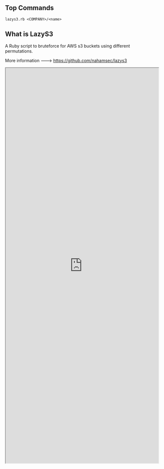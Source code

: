 
## Top Commands

```
lazys3.rb <COMPANY>/<name>
```


## What is LazyS3

A Ruby script to bruteforce for AWS s3 buckets using different permutations.

More information ---> https://github.com/nahamsec/lazys3

<iframe src="https://github.com/nahamsec/lazys3" width="100%" height="1300"></iframe>